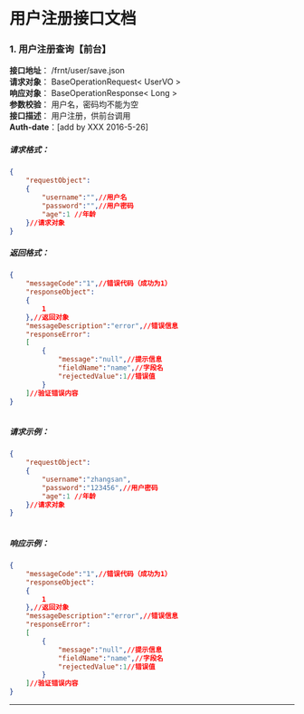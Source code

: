 #       用户注册接口文档  
  
### 1. 用户注册查询【前台】  
**接口地址**： /frnt/user/save.json  
**请求对象**： BaseOperationRequest< UserVO >  
**响应对象**： BaseOperationResponse< Long  >  
**参数校验**： 用户名，密码均不能为空  
**接口描述**： 用户注册，供前台调用  
**Auth-date**：[add by XXX 2016-5-26]  
  
  
#####   请求格式：  
```json  
{  
    "requestObject":  
    {  
        "username":"",//用户名  
        "password":"",//用户密码  
        "age":1 //年龄  
    }//请求对象  
}  
```  
  
#####   返回格式：  
```json  
{  
    "messageCode":"1",//错误代码（成功为1）  
    "responseObject":  
    {  
        1  
    },//返回对象  
    "messageDescription":"error",//错误信息  
    "responseError":  
    [  
        {  
            "message":"null",//提示信息  
            "fieldName":"name",//字段名  
            "rejectedValue":1//错误值  
        }  
    ]//验证错误内容  
}  
  
```  
  
#####   请求示例：  
```json  
{  
    "requestObject":  
    {  
        "username":"zhangsan",  
        "password":"123456",//用户密码  
        "age":1 //年龄  
    }//请求对象  
}  
  
```  
  
#####   响应示例：  
```json  
{  
    "messageCode":"1",//错误代码（成功为1）  
    "responseObject":  
    {  
        1  
    },//返回对象  
    "messageDescription":"error",//错误信息  
    "responseError":  
    [  
        {  
            "message":"null",//提示信息  
            "fieldName":"name",//字段名  
            "rejectedValue":1//错误值  
        }  
    ]//验证错误内容  
}  
```  
***  